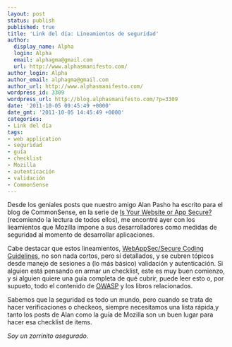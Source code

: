 ```yaml
---
layout: post
status: publish
published: true
title: 'Link del día: Lineamientos de seguridad'
author:
  display_name: Alpha
  login: Alpha
  email: alphagma@gmail.com
  url: http://www.alphasmanifesto.com/
author_login: Alpha
author_email: alphagma@gmail.com
author_url: http://www.alphasmanifesto.com/
wordpress_id: 3309
wordpress_url: http://blog.alphasmanifesto.com/?p=3309
date: '2011-10-05 09:45:49 +0000'
date_gmt: '2011-10-05 14:45:49 +0000'
categories:
- Link del día
tags:
- web application
- seguridad
- guía
- checklist
- Mozilla
- autenticación
- validación
- CommonSense
---
```


Desde los geniales posts que nuestro amigo Alan Pasho ha escrito para el blog de CommonSense, en la serie de [Is Your Website or App Secure?](http://blog.getcs.com/search-results/?cx=partner-pub-3273924736835096%3A2f5a9xbeodv&amp;cof=FORID%3A11&amp;ie=ISO-8859-1&amp;q=is+your+website+secure&amp;x=0&amp;y=0&amp;siteurl=blog.getcs.com%2Fpage%2F4%2F) (recomiendo la lectura de todos ellos), me encontré ayer con los lieamientos que Mozilla impone a sus desarrolladores como medidas de seguridad al momento de desarrollar aplicaciones.

Cabe destacar que estos lineamientos, [WebAppSec/Secure Coding Guidelines](https://wiki.mozilla.org/WebAppSec/Secure_Coding_Guidelines), no son nada cortos, pero sí detallados, y se cubren tópicos desde manejo de sesiones a (lo más básico) validación y autenticación. Si alguien está pensando en armar un checklist, este es muy buen comienzo, y si alguien quiere una guía completa de qué cubrir, puede leer esto o, por supueto, todo el contenido de [OWASP](https://www.owasp.org/index.php/Main_Page) y los libros relacionados.

Sabemos que la seguridad es todo un mundo, pero cuando se trata de hacer verificaciones o checkeos, siempre necesitamos una lista rápida,y tanto los posts de Alan como la guía de Mozilla son un buen lugar para hacer esa checklist de items.

_Soy un zorrinito asegurado._
